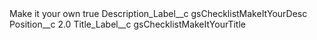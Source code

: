 <?xml version="1.0" encoding="UTF-8"?>
<CustomMetadata xmlns="http://soap.sforce.com/2006/04/metadata" xmlns:xsi="http://www.w3.org/2001/XMLSchema-instance" xmlns:xsd="http://www.w3.org/2001/XMLSchema">
    <label>Make it your own</label>
    <protected>true</protected>
    <values>
        <field>Description_Label__c</field>
        <value xsi:type="xsd:string">gsChecklistMakeItYourDesc</value>
    </values>
    <values>
        <field>Position__c</field>
        <value xsi:type="xsd:double">2.0</value>
    </values>
    <values>
        <field>Title_Label__c</field>
        <value xsi:type="xsd:string">gsChecklistMakeItYourTitle</value>
    </values>
</CustomMetadata>
